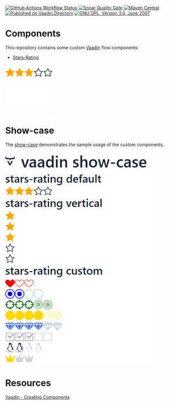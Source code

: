 [![GitHub Actions Workflow Status](https://img.shields.io/github/actions/workflow/status/sam42r/vaadin/maven.yml?label=Build)](https://github.com/Sam42R/vaadin/actions?query=branch%3Amain)
[![Sonar Quality Gate](https://img.shields.io/sonar/quality_gate/Sam42R_reindeer?server=https%3A%2F%2Fsonarcloud.io&label=Quality%20Gate)](https://sonarcloud.io/project/overview?id=Sam42R_reindeer)
[![Maven Central](https://img.shields.io/maven-central/v/io.github.sam42r/stars-rating.svg?label=Maven%20Central)](https://central.sonatype.com/artifact/io.github.sam42r/stars-rating)
[![Published on Vaadin Directory](https://img.shields.io/badge/Vaadin%20Directory-published-00b4f0.svg)](https://vaadin.com/directory/component/stars-rating)
[![GNU GPL, Version 3.0, June 2007](https://img.shields.io/github/license/sam42r/semver-maven-plugin.svg?label=License)](https://www.gnu.org/licenses/gpl-3.0.txt)

# Components

This repository contains some custom [Vaadin](https://vaadin.com/flow) flow components:
- [Stars-Rating](stars-rating/README.md)

![stars-rating](stars-rating/stars-rating.png)

# Show-case

The [show-case](vaadin-show-case/README.md) demonstrates the sample usage of the custom components.

![show-case](show-case/show-case.png)

# Resources

[Vaadin - Creating Components](https://vaadin.com/docs/latest/flow/create-ui/creating-components)
